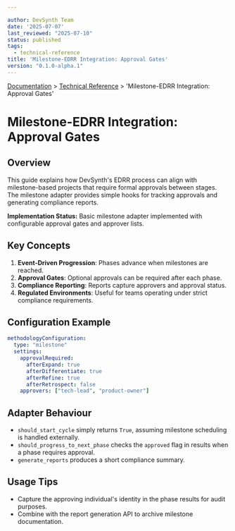 ```yaml
---

author: DevSynth Team
date: '2025-07-07'
last_reviewed: "2025-07-10"
status: published
tags:
  - technical-reference
title: 'Milestone-EDRR Integration: Approval Gates'
version: "0.1.0-alpha.1"
---
```

<div class="breadcrumbs">
<a href="../index.md">Documentation</a> &gt; <a href="index.md">Technical Reference</a> &gt; 'Milestone-EDRR Integration: Approval Gates'
</div>

# Milestone-EDRR Integration: Approval Gates

## Overview

This guide explains how DevSynth's EDRR process can align with milestone-based
projects that require formal approvals between stages. The milestone adapter
provides simple hooks for tracking approvals and generating compliance reports.

**Implementation Status:** Basic milestone adapter implemented with configurable
approval gates and approver lists.

## Key Concepts

1. **Event-Driven Progression**: Phases advance when milestones are reached.
2. **Approval Gates**: Optional approvals can be required after each phase.
3. **Compliance Reporting**: Reports capture approvers and approval status.
4. **Regulated Environments**: Useful for teams operating under strict
   compliance requirements.

## Configuration Example

```yaml
methodologyConfiguration:
  type: "milestone"
  settings:
    approvalRequired:
      afterExpand: true
      afterDifferentiate: true
      afterRefine: true
      afterRetrospect: false
    approvers: ["tech-lead", "product-owner"]
```

## Adapter Behaviour

- `should_start_cycle` simply returns `True`, assuming milestone scheduling is
  handled externally.
- `should_progress_to_next_phase` checks the `approved` flag in results when a
  phase requires approval.
- `generate_reports` produces a short compliance summary.

## Usage Tips

- Capture the approving individual's identity in the phase results for audit
  purposes.
- Combine with the report generation API to archive milestone documentation.

